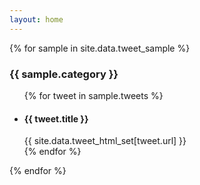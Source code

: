 ```yaml
---
layout: home
---
```


{% for sample in site.data.tweet_sample %}
<h3>{{ sample.category }}</h3>
<ul>
  {% for tweet in sample.tweets %}
  <li>
    <h4>{{ tweet.title }}</h4>
    {{ site.data.tweet_html_set[tweet.url] }}
  </li>
  {% endfor %}
</ul>
{% endfor %}
